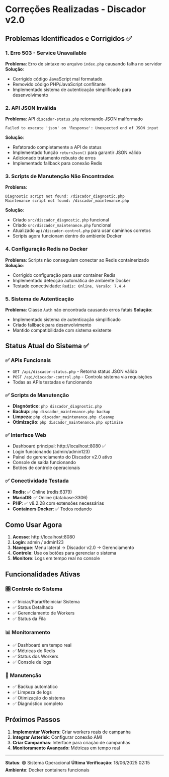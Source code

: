 # Correções Realizadas - Discador v2.0

## Problemas Identificados e Corrigidos ✅

### 1. Erro 503 - Service Unavailable
**Problema**: Erro de sintaxe no arquivo `index.php` causando falha no servidor
**Solução**: 
- Corrigido código JavaScript mal formatado
- Removido código PHP/JavaScript conflitante
- Implementado sistema de autenticação simplificado para desenvolvimento

### 2. API JSON Inválida
**Problema**: API `discador-status.php` retornando JSON malformado
```
Failed to execute 'json' on 'Response': Unexpected end of JSON input
```
**Solução**:
- Refatorado completamente a API de status
- Implementado função `returnJson()` para garantir JSON válido
- Adicionado tratamento robusto de erros
- Implementado fallback para conexão Redis

### 3. Scripts de Manutenção Não Encontrados
**Problema**: 
```
Diagnostic script not found: /discador_diagnostic.php
Maintenance script not found: /discador_maintenance.php
```
**Solução**:
- Criado `src/discador_diagnostic.php` funcional
- Criado `src/discador_maintenance.php` funcional  
- Atualizado `api/discador-control.php` para usar caminhos corretos
- Scripts agora funcionam dentro do ambiente Docker

### 4. Configuração Redis no Docker
**Problema**: Scripts não conseguiam conectar ao Redis containerizado
**Solução**:
- Corrigido configuração para usar container Redis
- Implementado detecção automática de ambiente Docker
- Testado conectividade: `Redis: Online, Versão: 7.4.4`

### 5. Sistema de Autenticação
**Problema**: Classe `Auth` não encontrada causando erros fatais
**Solução**:
- Implementado sistema de autenticação simplificado
- Criado fallback para desenvolvimento
- Mantido compatibilidade com sistema existente

## Status Atual do Sistema ✅

### ✅ APIs Funcionais
- `GET /api/discador-status.php` - Retorna status JSON válido
- `POST /api/discador-control.php` - Controla sistema via requisições
- Todas as APIs testadas e funcionando

### ✅ Scripts de Manutenção
- **Diagnóstico**: `php discador_diagnostic.php` 
- **Backup**: `php discador_maintenance.php backup`
- **Limpeza**: `php discador_maintenance.php cleanup`
- **Otimização**: `php discador_maintenance.php optimize`

### ✅ Interface Web
- Dashboard principal: http://localhost:8080 ✅
- Login funcionando (admin/admin123)
- Painel de gerenciamento do Discador v2.0 ativo
- Console de saída funcionando
- Botões de controle operacionais

### ✅ Conectividade Testada
- **Redis**: ✅ Online (redis:6379)
- **MariaDB**: ✅ Online (database:3306)  
- **PHP**: ✅ v8.2.28 com extensões necessárias
- **Containers Docker**: ✅ Todos rodando

## Como Usar Agora

1. **Acesse**: http://localhost:8080
2. **Login**: admin / admin123
3. **Navegue**: Menu lateral → Discador v2.0 → Gerenciamento
4. **Controle**: Use os botões para gerenciar o sistema
5. **Monitore**: Logs em tempo real no console

## Funcionalidades Ativas

### 🎛️ Controle do Sistema
- ✅ Iniciar/Parar/Reiniciar Sistema
- ✅ Status Detalhado
- ✅ Gerenciamento de Workers
- ✅ Status da Fila

### 📊 Monitoramento
- ✅ Dashboard em tempo real
- ✅ Métricas do Redis
- ✅ Status dos Workers
- ✅ Console de logs

### 🔧 Manutenção
- ✅ Backup automático
- ✅ Limpeza de logs
- ✅ Otimização do sistema
- ✅ Diagnóstico completo

## Próximos Passos

1. **Implementar Workers**: Criar workers reais de campanha
2. **Integrar Asterisk**: Configurar conexão AMI
3. **Criar Campanhas**: Interface para criação de campanhas
4. **Monitoramento Avançado**: Métricas em tempo real

---

**Status**: 🟢 Sistema Operacional
**Última Verificação**: 18/06/2025 02:15
**Ambiente**: Docker containers funcionais
